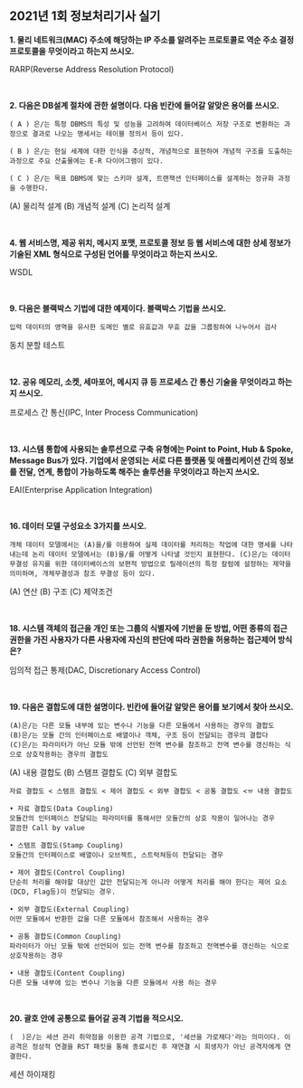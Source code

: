 ## **2021년 1회 정보처리기사 실기**

**1. 물리 네트워크(MAC) 주소에 해당하는 IP 주소를 알려주는 프로토콜로 역순 주소 결정 프로토콜을 무엇이라고 하는지 쓰시오.**

RARP(Reverse Address Resolution Protocol)

</br>

**2. 다음은 DB설계 절차에 관한 설명이다. 다음 빈칸에 들어갈 알맞은 용어를 쓰시오.**
```
( A ) 은/는 특정 DBMS의 특성 및 성능을 고려하여 데이터베이스 저장 구조로 변환하는 과정으로 결과로 나오는 명세서는 테이블 정의서 등이 있다.

( B ) 은/는 현실 세계에 대한 인식을 추상적, 개념적으로 표현하여 개념적 구조를 도출하는 과정으로 주요 산출물에는 E-R 다이어그램이 있다.

( C ) 은/는 목표 DBMS에 맞는 스키마 설계, 트랜잭션 인터페이스를 설계하는 정규화 과정을 수행한다.
```
(A) 물리적 설계
(B) 개념적 설계
(C) 논리적 설계

</br>

**4. 웹 서비스명, 제공 위치, 메시지 포맷, 프로토콜 정보 등 웹 서비스에 대한 상세 정보가 기술된 XML 형식으로 구성된 언어를 무엇이라고 하는지 쓰시오.**

WSDL

</br>

**9. 다음은 블랙박스 기법에 대한 예제이다. 블랙박스 기법을 쓰시오.**
```
입력 데이터의 영역을 유사한 도메인 별로 유효값과 무효 값을 그룹핑하여 나누어서 검사
```

동치 분할 테스트

</br>

**12. 공유 메모리, 소켓, 세마포어, 메시지 큐 등 프로세스 간 통신 기술을 무엇이라고 하는 지 쓰시오.**

프로세스 간 통신(IPC, Inter Process Communication)

</br>

**13. 시스템 통합에 사용되는 솔루션으로 구축 유형에는 Point to Point, Hub & Spoke, Message Bus가 있다. 기업에서 운영되는 서로 다른 플랫폼 및 애플리케이션 간의 정보를 전달, 연계, 통합이 가능하도록 해주는 솔루션을 무엇이라고 하는지 쓰시오.**

EAI(Enterprise Application Integration)

</br>

**16. 데이터 모델 구성요소 3가지를 쓰시오.**
```
개체 데이터 모델에서는 (A)을/를 이용하여 실제 데이터를 처리하는 작업에 대한 명세를 나타내는데 논리 데이터 모델에서는 (B)을/를 어떻게 나타낼 것인지 표현한다. (C)은/는 데이터 무결성 유지를 위한 데이터베이스의 보편적 방법으로 릴레이션의 특정 칼럼에 설정하는 제약을 의미하며, 개체무결성과 참조 무결성 등이 있다.
```
(A) 연산
(B) 구조
(C) 제약조건

</br>

**18. 시스템 객체의 접근을 개인 또는 그룹의 식별자에 기반을 둔 방법, 어떤 종류의 접근 권한을 가진 사용자가 다른 사용자에 자신의 판단에 따라 권한을 허용하는 접근제어 방식은?**

임의적 접근 통제(DAC, Discretionary Access Control)

</br>

**19. 다음은 결합도에 대한 설명이다. 빈칸에 들어갈 알맞은 용어를 보기에서 찾아 쓰시오.**
```
(A)은/는 다른 모듈 내부에 있는 변수나 기능을 다른 모듈에서 사용하는 경우의 결합도
(B)은/는 모듈 간의 인터페이스로 배열이나 객체, 구조 등이 전달되는 경우의 결합다
(C)은/는 파라미터가 아닌 모듈 밖에 선언된 전역 변수를 참조하고 전역 변수를 갱신하는 식으로 상호작용하는 경우의 결합도
```
(A) 내용 결합도
(B) 스탬프 결합도
(C) 외부 결합도

```
자료 결합도 < 스탬프 결합도 < 제어 결합도 < 외부 결합도 < 공통 결합도 <ㅠ 내용 결합도

• 자료 결합도(Data Coupling)
모듈간의 인터페이스 전달되는 파라미터를 통해서만 모듈간의 상호 작용이 일어나는 경우
깔끔한 Call by value

• 스탬프 결합도(Stamp Coupling)
모듈간의 인터페이스로 배열이나 오브젝트, 스트럭쳐등이 전달되는 경우

• 제어 결합도(Control Coupling)
단순히 처리를 해야할 대상인 값만 전달되는게 아니라 어떻게 처리를 해야 한다는 제어 요소(DCD, Flag등)이 전달되는 경우.

• 외부 결합도(External Coupling)
어떤 모듈에서 반환한 값을 다른 모듈에서 참조해서 사용하는 경우

• 공통 결합도(Common Coupling)
파라미터가 아닌 모듈 밖에 선언되어 있는 전역 변수를 참조하고 전역변수를 갱신하는 식으로 상호작용하는 경우

• 내용 결합도(Content Coupling)
다른 모듈 내부에 있는 변수나 기능을 다른 모듈에서 사용 하는 경우
```

</br>

**20. 괄호 안에 공통으로 들어갈 공격 기법을 적으시오.**
```
(  )은/는 세션 관리 취약점을 이용한 공격 기법으로, '세션을 가로채다'라는 의미이다. 이 공격은 정상적 연결을 RST 패킷을 통해 종료시킨 후 재연결 시 희생자가 아닌 공격자에게 연결한다.
```
세션 하이재킹